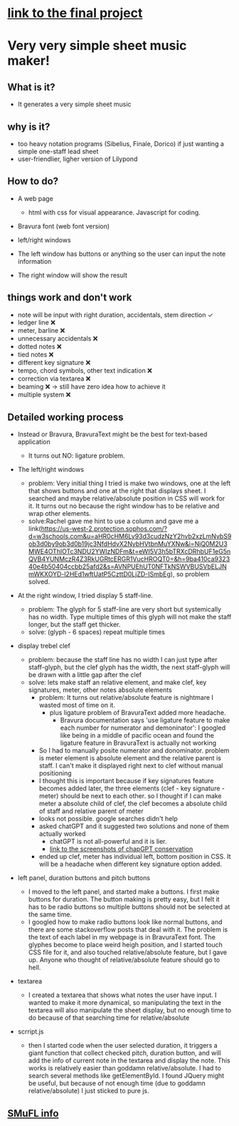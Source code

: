 # [link to the final project](https://oldshoes3.github.io)



# Very very simple sheet music maker!



## What is it?
- It generates a very simple sheet music

## why is it?
- too heavy notation programs (Sibelius, Finale, Dorico) if just wanting a simple one-staff lead sheet
- user-friendlier, ligher version of Lilypond


## How to do?
- A web page
  - html with css for visual appearance. Javascript for coding.
- Bravura font (web font version)

- left/right windows
- The left window has buttons or anything so the user can input the note information
- The right window will show the result


## things work and don't work
- note will be input with right duration, accidentals, stem direction ✓
- ledger line ❌
- meter, barline ❌
- unnecessary accidentals ❌
- dotted notes ❌
- tied notes ❌
- different key signature ❌
- tempo, chord symbols, other text indication ❌
- correction via textarea ❌
- beaming ❌ -> still have zero idea how to achieve it
- multiple system ❌




## Detailed working process

- Instead or Bravura, BravuraText might be the best for text-based application
    - It turns out NO: ligature problem.

- The left/right windows
  - problem: Very initial thing I tried is make two windows, one at the left that shows buttons and one at the right that displays sheet. I searched and maybe relative/absolute position in CSS will work for it. It turns out no because the right window has to be relative and wrap other elements.
  - solve:Rachel gave me hint to use a column and gave me a link(https://us-west-2.protection.sophos.com/?d=w3schools.com&u=aHR0cHM6Ly93d3cudzNzY2hvb2xzLmNvbS9ob3d0by9ob3d0b19jc3NfdHdvX2NvbHVtbnMuYXNw&i=NjQ0M2U3MWE4OThlOTc3NDU2YWIzNDFm&t=eWI5V3h5bTRXcDRhbUF1eG5nQVB4YUNMczR4Z3RkUGRtcERGR1VucHROQT0=&h=9ba410ca932340e4b50404ccbb25afd2&s=AVNPUEhUT0NFTkNSWVBUSVbELJNmWKXOYD-l2HEd1wftUatP5CzttD0LjZD-ISmbEg), so problem solved.

- At the right window, I tried display 5 staff-line.
  - problem: The glyph for 5 staff-line are very short but systemically has no width. Type multiple times of this glyph will not make the staff longer, but the staff get thicker.
  - solve: (glyph - 6 spaces) repeat multiple times

- display trebel clef
  - problem: because the staff line has no width I can just type after staff-glyph, but the clef glyph has the width, the next staff-glyph will be drawn with a little gap after the clef
  - solve: lets make staff an relative element, and make clef, key signatures, meter, other notes absolute elements
    - problem: It turns out relative/absolute feature is nightmare I wasted most of time on it.
      - plus ligature problem of BravuraText added more headache.
        - Bravura documentation says 'use ligature feature to make each number for numerator and demoninator': I googled like being in a middle of pacific ocean and found the ligature feature in BravuraText is actually not working
    - So I had to manually posite numerator and donominator. problem is meter element is absolute element and the relative parent is staff. I can't make it displayed right next to clef without manual positioning
    - I thought this is important because if key signatures feature becomes added later, the three elements (clef - key signature - meter) should be next to each other. so I thought if I can make meter a absolute child of clef, the clef becomes a absolute child of staff and relative parent of meter
    - looks not possible. google searches didn't help
    - asked chatGPT and it suggested two solutions and none of them actually worked
      - chatGPT is not all-powerful and it is lier.
      - [link to the screenshots of chapGPT conservation](https://github.com/oldshoes3/oldshoes3.github.io/tree/main/test/chatgptSUCKS)
    - ended up clef, meter has individual left, bottom position in CSS. It will be a headache when different key signature option added.

- left panel, duration buttons and pitch buttons
  - I moved to the left panel, and started make a buttons. I first make buttons for duration. The button making is pretty easy, but I felt it has to be radio buttons so multiple buttons should not be selected at the same time.
  - I googled how to make radio buttons look like normal buttons, and there are some stackoverflow posts that deal with it. The problem is the text of each label in my webpage is in BravuraText font. The glyphes become to place weird heigh position, and I started touch CSS file for it, and also touched relative/absolute feature, but I gave up. Anyone who thought of relative/absolute feature should go to hell.

- textarea
  - I created a textarea that shows what notes the user have input. I wanted to make it more dynamical, so manipulating the text in the textarea will also manipulate the sheet display, but no enough time to do because of that searching time for relative/absolute

- scrript.js
  - then I started code when the user selected duration, it triggers a giant function that collect checked pitch, duration button, and will add the info of current note in the textarea and display the note. This works is relatively easier than goddamn relative/absolute. I had to search several methods like getElementById. I found JQuery might be useful, but because of not enough time (due to goddamn relative/absolute) I just sticked to pure js.



## [SMuFL info](https://w3c.github.io/smufl/latest/index.html)